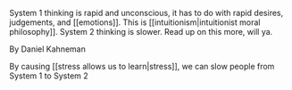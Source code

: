 System 1 thinking is rapid and unconscious, it has to do with rapid desires, judgements, and [[emotions]]. This is [[intuitionism|intuitionist moral philosophy]]. System 2 thinking is slower. Read up on this more, will ya.

By Daniel Kahneman

By causing [[stress allows us to learn|stress]], we can slow people from System 1 to System 2
